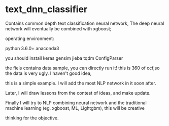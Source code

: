 # text_dnn_classifier
Contains common depth text classification neural network, The deep neural network will eventually be combined with xgboost;

operating environment: 

python 3.6.0+ anaconda3

you should install keras gensim jieba tqdm  ConfigParser 

the fiels contains data sample, you can directly run it! this is 360 of ccf,so the data is very ugly. I haven't good idea,

this is a simple example. I will add the most NLP network in it soon after.

Later, I will draw lessons from the contest of ideas, and make update.

Finally I will try to NLP combining neural network and the traditional machine learning (eg. xgboost, ML, Lightgbm), this will be creative 

thinking for the objective.
